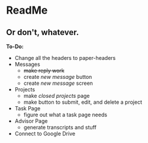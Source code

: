 # ReadMe
## Or don't, whatever.

**To-Do:**
- Change all the headers to paper-headers
- Messages
  - ~~make reply work~~
  - create _new message_ button
  - create _new message_ screen
- Projects
  - make _closed projects_ page
  - make button to submit, edit, and delete a project
- Task Page
  - figure out what a task page needs
- Advisor Page
  - generate transcripts and stuff
- Connect to Google Drive
